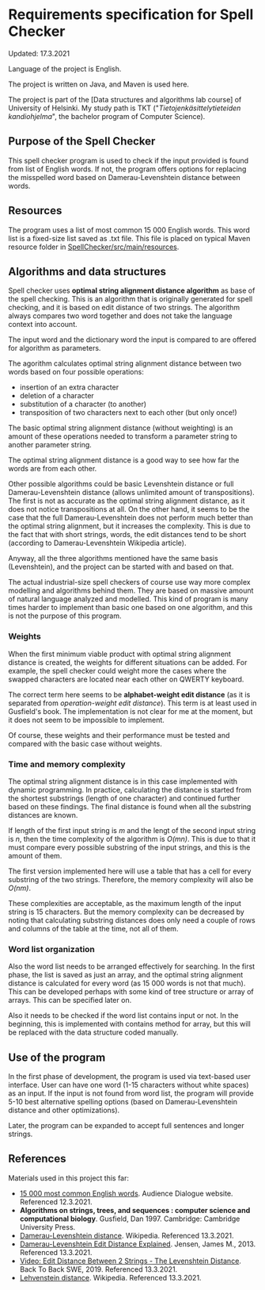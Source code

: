 # Requirements specification for Spell Checker

Updated: 17.3.2021

Language of the project is English. 

The project is written on Java, and Maven is used here.

The project is part of the [Data structures and algorithms lab course] of University of Helsinki.
My study path is TKT ("_Tietojenkäsittelytieteiden kandiohjelma_", the bachelor program of Computer Science).

## Purpose of the Spell Checker

This spell checker program is used to check if the input provided is found from list of English words. 
If not, the program offers options for replacing the misspelled word based on Damerau-Levenshtein distance between words.

## Resources

The program uses a list of most common 15 000 English words. This word list is a fixed-size list saved as .txt file.
This file is placed on typical Maven resource folder in [SpellChecker/src/main/resources](https://github.com/sallasal/SpellChecker/tree/main/SpellChecker/src/main/resources).

## Algorithms and data structures

Spell checker uses __optimal string alignment distance algorithm__ as base of the spell checking.
This is an algorithm that is originally generated for spell checking, and it is based on edit distance of two strings.
The algorithm always compares two word together and does not take the language context into account.

The input word and the dictionary word the input is compared to are offered for algorithm as parameters.

The agorithm calculates optimal string alignment distance between two words based on four possible operations:
- insertion of an extra character
- deletion of a character
- substitution of a character (to another)
- transposition of two characters next to each other (but only once!)

The basic optimal string alignment distance (without weighting) is an amount of these operations needed to transform a parameter string to another parameter string.

The optimal string alignment distance is a good way to see how far the words are from each other.

Other possible algorithms could be basic Levenshtein distance or full Damerau-Levenshtein distance (allows unlimited amount of transpositions).
The first is not as accurate as the optimal string alignment distance, as it does not notice transpositions at all.
On the other hand, it seems to be the case that the full Damerau-Levenshtein does not perform much better than the optimal string alignment, but it increases the complexity. This is due to the fact that with short strings, words, the edit distances tend to be short (according to Damerau-Levenshtein Wikipedia article).

Anyway, all the three algorithms mentioned have the same basis (Levenshtein), and the project can be started with and based on that.

The actual industrial-size spell checkers of course use way more complex modelling and algorithms behind them.
They are based on massive amount of natural language analyzed and modelled. 
This kind of program is many times harder to implement than basic one based on one algorithm, and this is not the purpose of this program.

### Weights

When the first minimum viable product with optimal string alignment distance is created, the weights for different situations can be added.
For example, the spell checker could weight more the cases where the swapped characters are located near each other on QWERTY keyboard.

The correct term here seems to be __alphabet-weight edit distance__ (as it is separated from _operation-weight edit distance_). This term is at least used in Gusfield's book. The implementation is not clear for me at the moment, but it does not seem to be impossible to implement.

Of course, these weights and their performance must be tested and compared with the basic case without weights.

### Time and memory complexity

The optimal string alignment distance is in this case implemented with dynamic programming.
In practice, calculating the distance is started from the shortest substrings (length of one character) and continued further based on these findings.
The final distance is found when all the substring distances are known.

If length of the first input string is _m_ and the lengt of the second input string is _n_, then the time complexity of the algorithm is _O(mn)_.
This is due to that it must compare every possible substring of the input strings, and this is the amount of them.

The first version implemented here will use a table that has a cell for every substring of the two strings.
Therefore, the memory complexity will also be _O(nm)_.

These complexities are acceptable, as the maximum length of the input string is 15 characters.
But the memory complexity can be decreased by noting that calculating substring distances does only need a couple of rows and columns of the table at the time, not all of them.

### Word list organization

Also the word list needs to be arranged effectively for searching. 
In the first phase, the list is saved as just an array, and the optimal string alignment distance is calculated for every word (as 15 000 words is not that much).
This can be developed perhaps with some kind of tree structure or array of arrays. This can be specified later on. 

Also it needs to be checked if the word list contains input or not. In the beginning, this is implemented with contains method for array, but this will be replaced with the data structure coded manually.

## Use of the program

In the first phase of development, the program is used via text-based user interface.
User can have one word (1-15 characters without white spaces) as an input. If the input is not found from word list, the program will provide 5-10 best alternative spelling options (based on Damerau-Levenshtein distance and other optimizations).

Later, the program can be expanded to accept full sentences and longer strings.

## References

Materials used in this project this far:

- [15 000 most common English words](http://www.audiencedialogue.net/susteng.html). Audience Dialogue website. Referenced 12.3.2021.
- __Algorithms on strings, trees, and sequences : computer science and computational biology__. Gusfield, Dan 1997. Cambridge: Cambridge University Press.
- [Damerau-Levenshtein distance](https://en.wikipedia.org/wiki/Damerau–Levenshtein_distance). Wikipedia. Referenced 13.3.2021.
- [Damerau-Levenshtein Edit Distance Explained](https://www.lemoda.net/text-fuzzy/damerau-levenshtein/). Jensen, James M., 2013. Referenced 13.3.2021.
- [Video: Edit Distance Between 2 Strings - The Levenshtein Distance](https://www.youtube.com/watch?v=MiqoA-yF-0M). Back To Back SWE, 2019. Referenced 13.3.2021.
- [Lehvenstein distance](https://en.wikipedia.org/wiki/Levenshtein_distance). Wikipedia. Referenced 13.3.2021.
